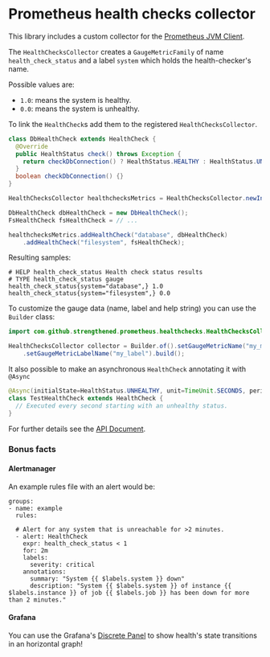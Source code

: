 # Prometheus health checks collector

This library includes a custom collector for the [Prometheus JVM Client](https://github.com/prometheus/client_java).

The `HealthChecksCollector` creates a `GaugeMetricFamily` of name `health_check_status`
and a label `system` which holds the health-checker's name.

Possible values are:

 * `1.0`: means the system is healthy.
 * `0.0`: means the system is unhealthy.

To link the `HealthCheck`s add them to the registered `HealthChecksCollector`.

```java
class DbHealthCheck extends HealthCheck {
  @Override
  public HealthStatus check() throws Exception {
    return checkDbConnection() ? HealthStatus.HEALTHY : HealthStatus.UNHEALTHY;
  }
  boolean checkDbConnection() {}
}

HealthChecksCollector healthchecksMetrics = HealthChecksCollector.newInstance().register();

DbHealthCheck dbHealthCheck = new DbHealthCheck();
FsHealthCheck fsHealthCheck = // ...

healthchecksMetrics.addHealthCheck("database", dbHealthCheck)
    .addHealthCheck("filesystem", fsHealthCheck);
```

Resulting samples:

```
# HELP health_check_status Health check status results
# TYPE health_check_status gauge
health_check_status{system="database",} 1.0
health_check_status{system="filesystem",} 0.0
```

To customize the gauge data (name, label and help string) you can use the `Builder` class:

```java
import com.github.strengthened.prometheus.healthchecks.HealthChecksCollector.Builder;

HealthChecksCollector collector = Builder.of().setGaugeMetricName("my_metric_name")
    .setGaugeMetricLabelName("my_label").build();
```

It also possible to make an asynchronous `HealthCheck` annotating it with `@Async`

```java
@Async(initialState=HealthStatus.UNHEALTHY, unit=TimeUnit.SECONDS, period=1)
class TestHealthCheck extends HealthCheck {
  // Executed every second starting with an unhealthy status.
}
```

For further details see the [API Document](https://strengthened.github.io/prometheus-healthchecks/apidocs/).

### Bonus facts

#### Alertmanager

An example rules file with an alert would be:

```
groups:
- name: example
  rules:

  # Alert for any system that is unreachable for >2 minutes.
  - alert: HealthCheck
    expr: health_check_status < 1
    for: 2m
    labels:
      severity: critical
    annotations:
      summary: "System {{ $labels.system }} down"
      description: "System {{ $labels.system }} of instance {{ $labels.instance }} of job {{ $labels.job }} has been down for more than 2 minutes."
```

#### Grafana

You can use the Grafana's [Discrete Panel](https://grafana.com/plugins/natel-discrete-panel)
to show health's state transitions in an horizontal graph!